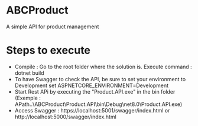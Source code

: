 # ABCProduct
A simple API for product management

# Steps to execute
- Compile : 
    Go to the root folder where the solution is.
    Execute command : dotnet build
- To have Swagger to check the API, be sure to set your environment to Development
    set ASPNETCORE_ENVIRONMENT=Development
- Start Rest APi by executing the "Product.API.exe" in the bin folder (Exemple : APath..\ABCProduct\Product.API\bin\Debug\net8.0\Product.API.exe)
- Access Swagger : https://localhost:5001/swagger/index.html or http://localhost:5000/swagger/index.html